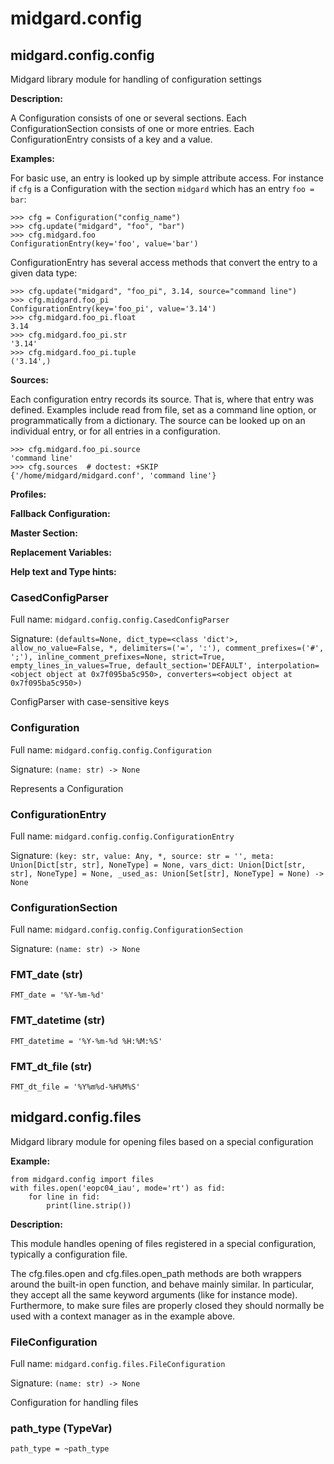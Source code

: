 # midgard.config


## midgard.config.config
Midgard library module for handling of configuration settings

**Description:**

A Configuration consists of one or several sections. Each ConfigurationSection
consists of one or more entries. Each ConfigurationEntry consists of a key and
a value.


**Examples:**

For basic use, an entry is looked up by simple attribute access. For instance
if `cfg` is a Configuration with the section `midgard` which has an entry `foo
= bar`:

    >>> cfg = Configuration("config_name")
    >>> cfg.update("midgard", "foo", "bar")
    >>> cfg.midgard.foo
    ConfigurationEntry(key='foo', value='bar')

ConfigurationEntry has several access methods that convert the entry to a given
data type:

    >>> cfg.update("midgard", "foo_pi", 3.14, source="command line")
    >>> cfg.midgard.foo_pi
    ConfigurationEntry(key='foo_pi', value='3.14')
    >>> cfg.midgard.foo_pi.float
    3.14
    >>> cfg.midgard.foo_pi.str
    '3.14'
    >>> cfg.midgard.foo_pi.tuple
    ('3.14',)


**Sources:**

Each configuration entry records its source. That is, where that entry was
defined. Examples include read from file, set as a command line option, or
programmatically from a dictionary. The source can be looked up on an
individual entry, or for all entries in a configuration.

    >>> cfg.midgard.foo_pi.source
    'command line'
    >>> cfg.sources  # doctest: +SKIP
    {'/home/midgard/midgard.conf', 'command line'}


**Profiles:**


**Fallback Configuration:**


**Master Section:**


**Replacement Variables:**


**Help text and Type hints:**



### **CasedConfigParser**

Full name: `midgard.config.config.CasedConfigParser`

Signature: `(defaults=None, dict_type=<class 'dict'>, allow_no_value=False, *, delimiters=('=', ':'), comment_prefixes=('#', ';'), inline_comment_prefixes=None, strict=True, empty_lines_in_values=True, default_section='DEFAULT', interpolation=<object object at 0x7f095ba5c950>, converters=<object object at 0x7f095ba5c950>)`

ConfigParser with case-sensitive keys

### **Configuration**

Full name: `midgard.config.config.Configuration`

Signature: `(name: str) -> None`

Represents a Configuration

### **ConfigurationEntry**

Full name: `midgard.config.config.ConfigurationEntry`

Signature: `(key: str, value: Any, *, source: str = '', meta: Union[Dict[str, str], NoneType] = None, vars_dict: Union[Dict[str, str], NoneType] = None, _used_as: Union[Set[str], NoneType] = None) -> None`



### **ConfigurationSection**

Full name: `midgard.config.config.ConfigurationSection`

Signature: `(name: str) -> None`



### FMT_date (str)
`FMT_date = '%Y-%m-%d'`


### FMT_datetime (str)
`FMT_datetime = '%Y-%m-%d %H:%M:%S'`


### FMT_dt_file (str)
`FMT_dt_file = '%Y%m%d-%H%M%S'`


## midgard.config.files
Midgard library module for opening files based on a special configuration

**Example:**

    from midgard.config import files
    with files.open('eopc04_iau', mode='rt') as fid:
        for line in fid:
            print(line.strip())

**Description:**

This module handles opening of files registered in a special configuration, typically a configuration file.


The cfg.files.open and cfg.files.open_path methods are both wrappers around the built-in open function, and behave
mainly similar. In particular, they accept all the same keyword arguments (like for instance mode). Furthermore, to
make sure files are properly closed they should normally be used with a context manager as in the example above.



### **FileConfiguration**

Full name: `midgard.config.files.FileConfiguration`

Signature: `(name: str) -> None`

Configuration for handling files

### path_type (TypeVar)
`path_type = ~path_type`
